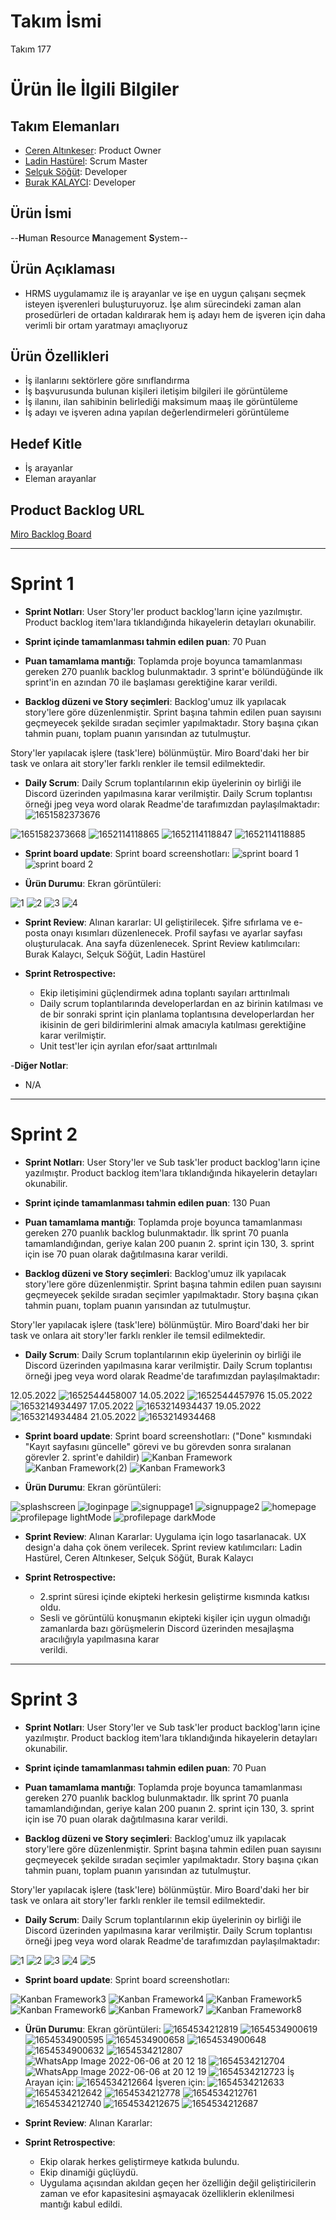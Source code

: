 # **Takım İsmi**

Takım 177

# Ürün İle İlgili Bilgiler

## Takım Elemanları

- [Ceren Altınkeser](https://github.com/cerenal): Product Owner
- [Ladin Hastürel](https://github.com/lhasturel): Scrum Master
- [Selçuk Söğüt](https://github.com/ssogut26): Developer
- [Burak KALAYCI](https://github.com/torukobyte): Developer

## Ürün İsmi

--**H**uman **R**esource **M**anagement **S**ystem--

## Ürün Açıklaması

- HRMS uygulamamız ile iş arayanlar ve işe en uygun çalışanı seçmek isteyen işverenleri
  buluşturuyoruz. İşe alım sürecindeki zaman alan prosedürleri de ortadan kaldırarak hem iş adayı
  hem de işveren için daha verimli bir ortam yaratmayı amaçlıyoruz

## Ürün Özellikleri

- İş ilanlarını sektörlere göre sınıflandırma
- İş başvurusunda bulunan kişileri iletişim bilgileri ile görüntüleme
- İş ilanını, ilan sahibinin belirlediği maksimum maaş ile görüntüleme
- İş adayı ve işveren adına yapılan değerlendirmeleri görüntüleme

## Hedef Kitle

- İş arayanlar
- Eleman arayanlar

## Product Backlog URL

[Miro Backlog Board](https://miro.com/app/board/uXjVO4JxoEI=/)

---

# Sprint 1

- **Sprint Notları**: User Story'ler product backlog'ların içine yazılmıştır. Product backlog item'lara tıklandığında hikayelerin detayları okunabilir.

- **Sprint içinde tamamlanması tahmin edilen puan**: 70 Puan

- **Puan tamamlama mantığı**: Toplamda proje boyunca tamamlanması gereken 270 puanlık backlog bulunmaktadır. 3 sprint'e bölündüğünde ilk sprint'in en azından 70 ile başlaması gerektiğine karar verildi.

- **Backlog düzeni ve Story seçimleri**: Backlog'umuz ilk yapılacak story'lere göre düzenlenmiştir. Sprint başına tahmin edilen puan sayısını geçmeyecek şekilde sıradan seçimler yapılmaktadır. Story başına çıkan tahmin puanı, toplam puanın yarısından az tutulmuştur. 

Story'ler yapılacak işlere (task'lere) bölünmüştür. Miro Board'daki her bir task ve onlara ait story'ler farklı renkler ile temsil edilmektedir.
- **Daily Scrum**: Daily Scrum toplantılarının ekip üyelerinin oy birliği ile Discord üzerinden yapılmasına karar verilmiştir. Daily Scrum toplantısı örneği jpeg veya word olarak Readme'de tarafımızdan paylaşılmaktadır:![1651582373676](https://user-images.githubusercontent.com/100482891/166457600-310661c5-9770-45a2-8b17-30353b4d5d88.jpg)

 ![1651582373668](https://user-images.githubusercontent.com/100482891/166457539-49835715-3038-4e29-9357-00f914f81313.png)
 ![1652114118865](https://user-images.githubusercontent.com/100482891/167456662-9d52f911-773b-4412-b058-0f1c6263b856.jpg)
 ![1652114118847](https://user-images.githubusercontent.com/100482891/167456719-4043c5f4-f989-4964-b4fc-7f9d4cc0c05e.jpg)
 ![1652114118885](https://user-images.githubusercontent.com/100482891/167456777-7f9331d8-8b5f-4b52-a311-2c5e904c38e0.jpg)


- **Sprint board update**: Sprint board screenshotları: 
![sprint board 1](https://user-images.githubusercontent.com/100482891/166457442-644282e1-b6c7-4d83-9bb8-f6856fd23363.jpg)
![sprint board 2](https://user-images.githubusercontent.com/100482891/167455509-d967e519-55d8-4a96-a8da-e019041916a6.jpg)



- **Ürün Durumu**: Ekran görüntüleri:

![1](https://user-images.githubusercontent.com/61664693/167292613-c9ac940a-58ca-47a8-bb32-125dd8faba24.png)
![2](https://user-images.githubusercontent.com/61664693/167292614-59b0fca3-75c9-4941-806a-b2d7da8f0368.png)
![3](https://user-images.githubusercontent.com/61664693/167292615-15f1a526-413c-43de-a571-87e7a2e58c47.png)
![4](https://user-images.githubusercontent.com/61664693/167292612-05e0e6f8-32a7-4118-a0c0-8e01186cfb16.png)

- **Sprint Review**: 
Alınan kararlar: UI geliştirilecek. Şifre sıfırlama ve e-posta onayı kısımları düzenlenecek. Profil sayfası ve ayarlar sayfası oluşturulacak. Ana sayfa düzenlenecek. Sprint Review katılımcıları: Burak Kalaycı, Selçuk Söğüt, Ladin Hastürel

- **Sprint Retrospective:**
  - Ekip iletişimini güçlendirmek adına toplantı sayıları arttırılmalı
  - Daily scrum toplantılarında developerlardan en az birinin katılması ve de bir sonraki sprint için planlama toplantısına developerlardan her
    ikisinin de geri bildirimlerini almak amacıyla katılması gerektiğine karar verilmiştir.
  - Unit test'ler için ayrılan efor/saat arttırılmalı

-**Diğer Notlar**:
- N/A

---

# Sprint 2

- **Sprint Notları**: User Story'ler ve Sub task'ler product backlog'ların içine yazılmıştır. Product backlog item'lara tıklandığında hikayelerin detayları okunabilir.

- **Sprint içinde tamamlanması tahmin edilen puan**: 130 Puan

- **Puan tamamlama mantığı**: Toplamda proje boyunca tamamlanması gereken 270 puanlık backlog bulunmaktadır. İlk sprint 70 puanla tamamlandığından, geriye kalan 200 puanın 2. sprint için 130, 3. sprint için ise 70 puan olarak dağıtılmasına karar verildi.


- **Backlog düzeni ve Story seçimleri**: Backlog'umuz ilk yapılacak story'lere göre düzenlenmiştir. Sprint başına tahmin edilen puan sayısını geçmeyecek şekilde sıradan seçimler yapılmaktadır. Story başına çıkan tahmin puanı, toplam puanın yarısından az tutulmuştur.

Story'ler yapılacak işlere (task'lere) bölünmüştür. Miro Board'daki her bir task ve onlara ait story'ler farklı renkler ile temsil edilmektedir.

- **Daily Scrum**: Daily Scrum toplantılarının ekip üyelerinin oy birliği ile Discord üzerinden yapılmasına karar verilmiştir. Daily Scrum toplantısı örneği jpeg veya word olarak Readme'de tarafımızdan paylaşılmaktadır:

12.05.2022 ![1652544458007](https://user-images.githubusercontent.com/100482891/168445607-aac82d62-0c3d-4aab-b8a0-e9d213db2c1a.jpg)
14.05.2022 ![1652544457976](https://user-images.githubusercontent.com/100482891/168445614-34d3b136-f373-440f-ab88-94a29282282d.jpg)
15.05.2022 ![1653214934497](https://user-images.githubusercontent.com/100482891/169690796-51db568f-fb6d-4b64-bdfc-63c19ade385d.jpg)
17.05.2022 ![1653214934437](https://user-images.githubusercontent.com/100482891/169690847-505da46e-2ecc-4f37-ae4f-2ac7d54e232e.jpg)
19.05.2022 ![1653214934484](https://user-images.githubusercontent.com/100482891/169690881-0bbf1f0c-7957-4e15-b157-16463e897338.jpg)
21.05.2022 ![1653214934468](https://user-images.githubusercontent.com/100482891/169690891-afb9cd99-ca0f-4cd3-81d5-9d0204286237.jpg)



- **Sprint board update**: Sprint board screenshotları: ("Done" kısmındaki "Kayıt sayfasını güncelle" görevi ve bu görevden sonra sıralanan görevler 2. sprint'e dahildir)
![Kanban Framework](https://user-images.githubusercontent.com/100482891/168445693-98797679-3881-45d2-a8db-15d1950f1e89.jpg)
![Kanban Framework(2)](https://user-images.githubusercontent.com/100482891/169690684-ea41fe57-104f-42be-8d21-064dced217ba.jpg)
![Kanban Framework3](https://user-images.githubusercontent.com/100482891/169879281-3d09545b-5e6a-4175-9e61-eb33d8924c10.jpg)


- **Ürün Durumu**: Ekran görüntüleri:

![splashscreen](https://user-images.githubusercontent.com/100482891/169692139-983919bd-c378-4ebf-9ee7-9205647a5fa0.png)
![loginpage](https://user-images.githubusercontent.com/100482891/169798811-3ad4a8b8-04a4-4744-842c-38aa38bd321f.png)
![signuppage1](https://user-images.githubusercontent.com/100482891/169798997-39ab9497-379d-4f7d-9b30-bcbdb428b0bf.png)
![signuppage2](https://user-images.githubusercontent.com/100482891/169799146-69f0a80e-2550-4806-8779-efb4fd951c47.png)
![homepage](https://user-images.githubusercontent.com/100482891/169692157-16a6ce33-a7cd-42de-82ad-0f034226d0f8.png)
![profilepage lightMode](https://user-images.githubusercontent.com/100482891/169692296-1ae694f6-3076-4664-996e-1ff6ab763845.png)
![profilepage darkMode](https://user-images.githubusercontent.com/100482891/169692169-0a206cf5-7b0c-4896-94ab-aa3d1c05875e.png)


- **Sprint Review**: Alınan Kararlar: Uygulama için logo tasarlanacak. UX design'a daha çok önem verilecek. Sprint review katılımcıları: Ladin Hastürel, Ceren Altınkeser, Selçuk Söğüt, Burak Kalaycı


- **Sprint Retrospective:**
  - 2.sprint süresi içinde ekipteki herkesin geliştirme kısmında katkısı oldu.
  - Sesli ve görüntülü konuşmanın ekipteki kişiler için uygun olmadığı zamanlarda bazı görüşmelerin Discord üzerinden mesajlaşma aracılığıyla yapılmasına karar    
  verildi.
  


---

# Sprint 3

- **Sprint Notları**: User Story'ler ve Sub task'ler product backlog'ların içine yazılmıştır. Product backlog item'lara tıklandığında hikayelerin detayları okunabilir.

- **Sprint içinde tamamlanması tahmin edilen puan**: 70 Puan

- **Puan tamamlama mantığı**: Toplamda proje boyunca tamamlanması gereken 270 puanlık backlog bulunmaktadır. İlk sprint 70 puanla tamamlandığından, geriye kalan 200 puanın 2. sprint için 130, 3. sprint için ise 70 puan olarak dağıtılmasına karar verildi.

- **Backlog düzeni ve Story seçimleri**: Backlog'umuz ilk yapılacak story'lere göre düzenlenmiştir. Sprint başına tahmin edilen puan sayısını geçmeyecek şekilde sıradan seçimler yapılmaktadır. Story başına çıkan tahmin puanı, toplam puanın yarısından az tutulmuştur.

Story'ler yapılacak işlere (task'lere) bölünmüştür. Miro Board'daki her bir task ve onlara ait story'ler farklı renkler ile temsil edilmektedir.

- **Daily Scrum**: Daily Scrum toplantılarının ekip üyelerinin oy birliği ile Discord üzerinden yapılmasına karar verilmiştir. Daily Scrum toplantısı örneği jpeg veya word olarak Readme'de tarafımızdan paylaşılmaktadır:

![1](https://user-images.githubusercontent.com/100482891/172007477-1f21add1-abe4-462b-94cc-a5db76245a6c.jpg)
![2](https://user-images.githubusercontent.com/100482891/172007567-d53b07f1-87fd-4b99-a088-996a4de8c5bc.jpg)
![3](https://user-images.githubusercontent.com/100482891/172007773-c88b471e-8844-4a39-8d60-ff8084cf3f39.jpg)
![4](https://user-images.githubusercontent.com/100482891/172007778-e236f904-797d-4515-ba72-be610706dae0.jpg)
![5](https://user-images.githubusercontent.com/100482891/172007785-ca48f456-5deb-4234-a6f0-63599e9cdb16.jpg)


- **Sprint board update**: Sprint board screenshotları:

![Kanban Framework3](https://user-images.githubusercontent.com/100482891/172007836-b298ddd3-7464-427c-a834-72be6b9d1cdd.jpg)
![Kanban Framework4](https://user-images.githubusercontent.com/100482891/172007847-4143c76e-1eda-45e4-a06f-dfbf044f88bb.jpg)
![Kanban Framework5](https://user-images.githubusercontent.com/100482891/172007853-6465e1aa-cbb1-4be0-acd2-c5c4755eba68.jpg)
![Kanban Framework6](https://user-images.githubusercontent.com/100482891/172007856-0c51154e-d3c8-4a85-9f34-084d8acd2c14.jpg)
![Kanban Framework7](https://user-images.githubusercontent.com/100482891/172007859-7840bc62-7349-4bee-9eb5-165f1864442e.jpg)
![Kanban Framework8](https://user-images.githubusercontent.com/100482891/172007860-bbab16d9-111e-47e2-abaf-1ae18d421bb1.jpg)


- **Ürün Durumu**: Ekran görüntüleri:
![1654534212819](https://user-images.githubusercontent.com/100482891/172208779-c75d87f6-5d6a-4ca4-a16c-933aa37440d5.jpg)
![1654534900619](https://user-images.githubusercontent.com/100482891/172209598-7fbad8fd-6189-4375-95d5-9acb5e509210.jpg)
![1654534900595](https://user-images.githubusercontent.com/100482891/172209621-3f3ed365-7d5c-4bcd-9fe0-4d62f8d2375b.jpg)
![1654534900658](https://user-images.githubusercontent.com/100482891/172209658-2c9c6c86-c96c-4051-97e3-38a5d0e6e1cd.jpg)
![1654534900648](https://user-images.githubusercontent.com/100482891/172209674-23532716-6284-4a0a-ba0c-d7e5781672cd.jpg)
![1654534900632](https://user-images.githubusercontent.com/100482891/172210087-bf194eac-f9f2-4fd0-a41c-f6a02a229a40.jpg)
![1654534212807](https://user-images.githubusercontent.com/100482891/172210154-6c1e89a4-ed33-4a8c-b565-68a5dd894cbd.jpg)
![WhatsApp Image 2022-06-06 at 20 12 18](https://user-images.githubusercontent.com/100482891/172211168-d66e5c04-a6a7-4236-a119-3993713d7855.jpeg)
![1654534212704](https://user-images.githubusercontent.com/100482891/172211264-74675490-34c8-4bbe-b050-03ffc2b25673.jpg)
![WhatsApp Image 2022-06-06 at 20 12 19](https://user-images.githubusercontent.com/100482891/172211276-7c16db09-9d5c-4cd7-84b4-0d232b97957a.jpeg)
![1654534212723](https://user-images.githubusercontent.com/100482891/172211381-18b7564d-3982-4deb-889d-98cf6f4cce0f.jpg)
İş Arayan için: ![1654534212664](https://user-images.githubusercontent.com/100482891/172211628-32675f26-fd34-4a3d-9375-f0bfc3680afa.jpg)
İşveren için: ![1654534212633](https://user-images.githubusercontent.com/100482891/172211682-f5a50377-2b90-4b74-8c8e-84345e2c0756.jpg)
![1654534212642](https://user-images.githubusercontent.com/100482891/172211721-68f7d45f-3ba7-4725-bf07-49112356e842.jpg)
![1654534212778](https://user-images.githubusercontent.com/100482891/172211783-8d422054-522c-46b1-9046-cbf4caa7e3ed.jpg)
![1654534212761](https://user-images.githubusercontent.com/100482891/172211790-105d13ed-2b7d-45d6-8221-f1bbb8f0edba.jpg)
![1654534212740](https://user-images.githubusercontent.com/100482891/172211813-bf6b2ee3-a44a-425f-9dc8-2b531de605c4.jpg)
![1654534212675](https://user-images.githubusercontent.com/100482891/172211868-fc62d995-597b-439f-b8cb-d6e4ccda88af.jpg)
![1654534212687](https://user-images.githubusercontent.com/100482891/172211882-1bc64998-1ae2-462d-9014-8f87c2cf386c.jpg)




- **Sprint Review**: Alınan Kararlar: 



- **Sprint Retrospective**:

  - Ekip olarak herkes geliştirmeye katkıda bulundu.
  - Ekip dinamiği güçlüydü.
  - Uygulama açısından akıldan geçen her özelliğin değil geliştiricilerin zaman ve efor kapasitesini aşmayacak özelliklerin eklenilmesi mantığı kabul edildi.

